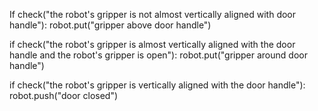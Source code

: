

If check("the robot's gripper is not almost vertically aligned with door handle"):
    robot.put("gripper above door handle")

if check("the robot's gripper is almost vertically aligned with the door handle and the robot's gripper is open"):
    robot.put("gripper around door handle")

if check("the robot's gripper is vertically aligned with the door handle"):
    robot.push("door closed")